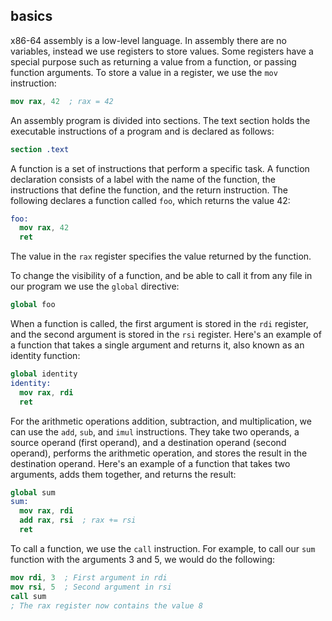 ## basics

x86-64 assembly is a low-level language. In assembly there are no variables,
instead we use registers to store values. Some registers have a special purpose
such as returning a value from a function, or passing function arguments. To
store a value in a register, we use the `mov` instruction:

```nasm
mov rax, 42  ; rax = 42
```

An assembly program is divided into sections. The text section holds the
executable instructions of a program and is declared as follows:

```nasm
section .text
```

A function is a set of instructions that perform a specific task. A function
declaration consists of a label with the name of the function, the instructions
that define the function, and the return instruction. The following declares a
function called `foo`, which returns the value 42:

```nasm
foo:
  mov rax, 42
  ret
```

The value in the `rax` register specifies the value returned by the function.

To change the visibility of a function, and be able to call it from any file in
our program we use the `global` directive:

```nasm
global foo
```

When a function is called, the first argument is stored in the `rdi` register,
and the second argument is stored in the `rsi` register. Here's an example of a
function that takes a single argument and returns it, also known as an identity
function:

```nasm
global identity
identity:
  mov rax, rdi
  ret
```

For the arithmetic operations addition, subtraction, and multiplication, we can
use the `add`, `sub`, and `imul` instructions. They take two operands, a source
operand (first operand), and a destination operand (second operand), performs
the arithmetic operation, and stores the result in the destination operand.
Here's an example of a function that takes two arguments, adds them together,
and returns the result:

```nasm
global sum
sum:
  mov rax, rdi
  add rax, rsi  ; rax += rsi
  ret
```

To call a function, we use the `call` instruction. For example, to call our
`sum` function with the arguments 3 and 5, we would do the following:

```nasm
mov rdi, 3  ; First argument in rdi
mov rsi, 5  ; Second argument in rsi
call sum
; The rax register now contains the value 8
```
